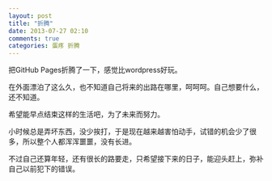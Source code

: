 ```yaml
---
layout: post
title: "折腾"
date: 2013-07-27 02:10
comments: true
categories: 蛋疼 折腾
---
```

把GitHub Pages折腾了一下，感觉比wordpress好玩。

在外面漂泊了这么久，也不知道自己将来的出路在哪里，呵呵呵。自己想要什么，还不知道。

<!-- more -->

希望能早点结束这样的生活吧，为了未来而努力。

小时候总是弄坏东西，没少挨打，于是现在越来越害怕动手，试错的机会少了很多，所以整个人都浑浑噩噩，没有长进。

不过自己还算年轻，还有很长的路要走，只希望接下来的日子，能迎头赶上，弥补自己以前犯下的错误。
